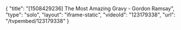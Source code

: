 {
    "title": "[1508429236] The Most Amazing Gravy - Gordon Ramsay",
    "type": "solo",
    "layout": "iframe-static",
    "videoId": "123179338",
    "url": "\/tvpembed\/123179338"
}